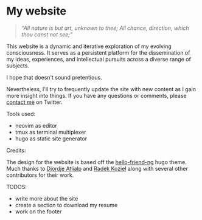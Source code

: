 # My website

> _“All nature is but art, unknown to thee;
> All chance, direction, which thou canst not see;"_

This website is a dynamic and iterative exploration of my evolving consciousness. It serves as a persistent platform for the dissemination of my ideas, experiences, and intellectual pursuits across a diverse range of subjects.

I hope that doesn't sound pretentious.

Nevertheless, I'll try to frequently update the site with new content as I gain more insight into things. If you have any questions or comments, please [contact me](https://twitter.com/abhinavexists) on Twitter.

Tools used:

- neovim as editor
- tmux as terminal multiplexer
- hugo as static site generator

Credits:

The design for the website is based off the [hello-friend-ng](https://themes.gohugo.io/themes/hugo-theme-hello-friend-ng/) hugo theme. Much thanks to [Djordje Atlialp](https://github.com/rhazdon/hugo-theme-hello-friend-ng) and [Radek Kozieł](https://github.com/panr/hugo-theme-hello-friend) along with several other contributors for their work.

TODOS:

- write more about the site
- create a section to download my resume
- work on the footer
